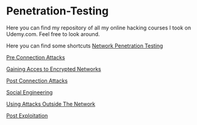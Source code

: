 # Penetration-Testing

Here you can find my repository of all my online hacking courses I took on Udemy.com.
Feel free to look around. 

Here you can find some shortcuts 
[Network Penetration Testing](https://github.com/robindhondt95/Penetration-Testing/blob/master/Ethical%20Hacking%20From%20Scratch%20Udemy/Commands%20And%20Tools.md#network-penetration-testing)

[Pre Connection Attacks](https://github.com/robindhondt95/Penetration-Testing/blob/master/Ethical%20Hacking%20From%20Scratch%20Udemy/Commands%20And%20Tools.md#pre-connection-attacks)

[Gaining Acces to Encrypted Networks](https://github.com/robindhondt95/Penetration-Testing/blob/master/Ethical%20Hacking%20From%20Scratch%20Udemy/Commands%20And%20Tools.md#gaining-access-to-encrypted-networks)

[Post Connection Attacks](https://github.com/robindhondt95/Penetration-Testing/blob/master/Ethical%20Hacking%20From%20Scratch%20Udemy/Commands%20And%20Tools.md#post-connection-attacks)

[Social Engineering](https://github.com/robindhondt95/Penetration-Testing/blob/master/Ethical%20Hacking%20From%20Scratch%20Udemy/Commands%20And%20Tools.md#social-engineering)

[Using Attacks Outside The Network](https://github.com/robindhondt95/Penetration-Testing/blob/master/Ethical%20Hacking%20From%20Scratch%20Udemy/Commands%20And%20Tools.md#gaining-access---using-the-above-attacks-outside-the-local-network)

[Post Exploitation](https://github.com/robindhondt95/Penetration-Testing/blob/master/Ethical%20Hacking%20From%20Scratch%20Udemy/Commands%20And%20Tools.md#post-exploitation)
